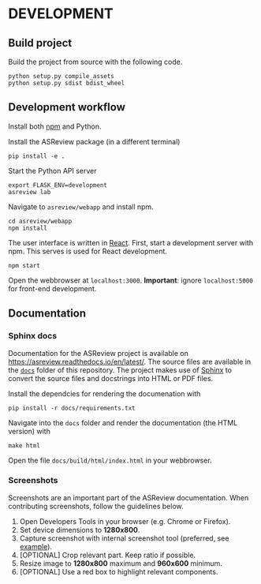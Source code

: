 # DEVELOPMENT

## Build project

Build the project from source with the following code.

	python setup.py compile_assets
	python setup.py sdist bdist_wheel

## Development workflow

Install both [npm][1] and Python.

Install the ASReview package (in a different terminal)

	pip install -e .

Start the Python API server

	export FLASK_ENV=development
	asreview lab

Navigate to `asreview/webapp` and install npm.

	cd asreview/webapp
	npm install

The user interface is written in [React][2]. First, start a development server with npm. This serves is used for React development.

	npm start

Open the webbrowser at `localhost:3000`. **Important**: ignore `localhost:5000` for front-end development.

[1]:	https://www.npmjs.com/get-npm
[2]:	https://reactjs.org/

## Documentation

### Sphinx docs

Documentation for the ASReview project is available on https://asreview.readthedocs.io/en/latest/.
The source files are available in the [`docs`](/docs) folder of this repository. The project makes
use of [Sphinx](https://www.sphinx-doc.org/) to convert the source files and docstrings into HTML
or PDF files.

Install the dependcies for rendering the documenation with

```
pip install -r docs/requirements.txt
```

Navigate into the `docs` folder and render the documentation (the HTML version) with

```
make html
```

Open the file `docs/build/html/index.html` in your webbrowser.

### Screenshots

Screenshots are an important part of the ASReview documentation. When contributing screenshots,
follow the guidelines below.

1. Open Developers Tools in your browser (e.g. Chrome or Firefox).
2. Set device dimensions to **1280x800**.
3. Capture screenshot with internal screenshot tool (preferred, see [example](https://www.deconetwork.com/blog/how-to-take-full-webpage-screenshots-instantly/)).
4. [OPTIONAL] Crop relevant part. Keep ratio if possible.
5. Resize image to **1280x800** maximum and **960x600** minimum.
6. [OPTIONAL] Use a red box to highlight relevant components.
